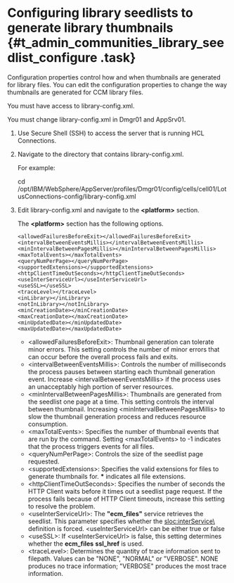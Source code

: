 # Configuring library seedlists to generate library thumbnails {#t_admin_communities_library_seedlist_configure .task}

Configuration properties control how and when thumbnails are generated for library files. You can edit the configuration properties to change the way thumbnails are generated for CCM library files.

You must have access to library-config.xml.

You must change library-config.xml in Dmgr01 and AppSrv01.

1.  Use Secure Shell \(SSH\) to access the server that is running HCL Connections.

2.  Navigate to the directory that contains library-config.xml.

    For example:

    cd /opt/IBM/WebSphere/AppServer/profiles/Dmgr01/config/cells/cell01/LotusConnections-config/library-config.xml

3.  Edit library-config.xml and navigate to the **<platform\>** section.

    The **<platform\>** section has the following options.

    ```
    <allowedFailuresBeforeExit></allowedFailuresBeforeExit>
    <intervalBetweenEventsMillis></intervalBetweenEventsMillis>
    <minIntervalBetweenPagesMillis></minIntervalBetweenPagesMillis>
    <maxTotalEvents></maxTotalEvents>
    <queryNumPerPage></queryNumPerPage>
    <supportedExtensions></supportedExtensions>
    <httpClientTimeOutSeconds></httpClientTimeOutSeconds>
    <useInterServiceUrl></useInterServiceUrl>
    <useSSL></useSSL>
    <traceLevel></traceLevel>
    <inLibrary></inLibrary>
    <notInLibrary></notInLibrary>
    <minCreationDate></minCreationDate>
    <maxCreationDate></maxCreationDate>
    <minUpdatedDate></minUpdatedDate>
    <maxUpdatedDate></maxUpdatedDate>
    ```

    -   <allowedFailuresBeforeExit\>: Thumbnail generation can tolerate minor errors. This setting controls the number of minor errors that can occur before the overall process fails and exits.
    -   <intervalBetweenEventsMillis\>: Controls the number of milliseconds the process pauses between starting each thumbnail generation event. Increase <intervalBetweenEventsMillis\> if the process uses an unacceptably high portion of server resources.
    -   <minIntervalBetweenPagesMillis\>: Thumbnails are generated from the seedlist one page at a time. This setting controls the interval between thumbnail. Increasing <minIntervalBetweenPagesMillis\> to slow the thumbnail generation process and reduces resource consumption.
    -   <maxTotalEvents\>: Specifies the number of thumbnail events that are run by the command. Setting <maxTotalEvents\> to -1 indicates that the process triggers events for all files.
    -   <queryNumPerPage\>: Controls the size of the seedlist page requested.
    -   <supportedExtensions\>: Specifies the valid extensions for files to generate thumbnails for. **\*** indicates all file extensions.
    -   <httpClientTimeOutSeconds\>: Specifies the number of seconds the HTTP Client waits before it times out a seedlist page request. If the process fails because of HTTP Client timeouts, increase this setting to resolve the problem.
    -   <useInterServiceUrl\>: The **"ecm\_files"** service retrieves the seedlist. This parameter specifies whether the <sloc:interService\> definition is forced. <useInterServiceUrl\> can be either true or false
    -   <useSSL\>: If <useInterServiceUrl\> is false, this setting determines whether the **ecm\_files** **ssl\_href** is used.
    -   <traceLevel\>: Determines the quantity of trace information sent to filepath. Values can be "NONE", "NORMAL" or "VERBOSE". NONE produces no trace information; "VERBOSE" produces the most trace information.

